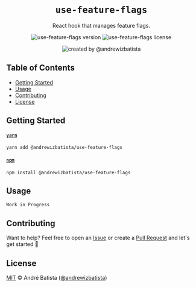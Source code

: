 <div align="center">

# `use-feature-flags`

React hook that manages feature flags.

![use-feature-flags version](https://img.shields.io/npm/v/@andrewizbatista/use-feature-flags?style=flat-square&color=yellow&label=NPM) ![use-feature-flags license](https://img.shields.io/npm/l/@andrewizbatista/use-feature-flags?style=flat-square&color=green&label=License)

![created by @andrewizbatista](https://img.shields.io/badge/Created%20By-@andrewizbatista-crimson?style=flat-square)

</div>

## <a name="index"></a>Table of Contents

- [Getting Started](#getting-started)
- [Usage](#usage)
- [Contributing](#contributing)
- [License](#license)

## <a name="getting-started"></a>Getting Started

#### [`yarn`](https://yarnpkg.com/package/@andrewizbatista/use-feature-flags)

```
yarn add @andrewizbatista/use-feature-flags
```

#### [`npm`](https://www.npmjs.com/package/@andrewizbatista/use-feature-flags)

```
npm install @andrewizbatista/use-feature-flags
```

## <a name="usage"></a>Usage

```
Work in Progress
```

## <a name="contributing"></a>Contributing

Want to help? Feel free to open an [Issue](https://github.com/andrewizbatista/use-feature-flags/issues) or create a [Pull Request](https://github.com/andrewizbatista/use-feature-flags/pulls) and let's get started 🚀

## <a name="license"></a>License

[MIT](https://github.com/andrewizbatista/use-feature-flags/blob/main/LICENSE) © André Batista ([@andrewizbatista](https://github.com/andrewizbatista))
